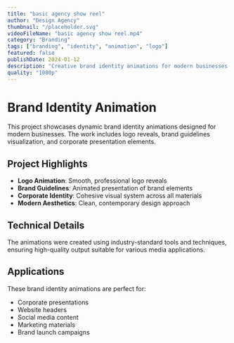 ```yaml
---
title: "basic agency show reel"
author: "Design Agency"
thumbnail: "/placeholder.svg"
videoFileName: "basic agency show reel.mp4"
category: "Branding"
tags: ["branding", "identity", "animation", "logo"]
featured: false
publishDate: 2024-01-12
description: "Creative brand identity animations for modern businesses."
quality: "1080p"
---
```


# Brand Identity Animation

This project showcases dynamic brand identity animations designed for modern businesses. The work includes logo reveals, brand guidelines visualization, and corporate presentation elements.

## Project Highlights

- **Logo Animation**: Smooth, professional logo reveals
- **Brand Guidelines**: Animated presentation of brand elements
- **Corporate Identity**: Cohesive visual system across all materials
- **Modern Aesthetics**: Clean, contemporary design approach

## Technical Details

The animations were created using industry-standard tools and techniques, ensuring high-quality output suitable for various media applications.

## Applications

These brand identity animations are perfect for:
- Corporate presentations
- Website headers
- Social media content
- Marketing materials
- Brand launch campaigns